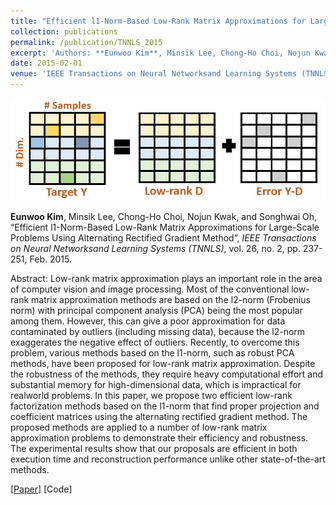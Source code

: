 ```yaml
---
title: "Efficient l1-Norm-Based Low-Rank Matrix Approximations for Large-Scale Problems Using Alternating Rectified Gradient Method"
collection: publications
permalink: /publication/TNNLS_2015
excerpt: 'Authors: **Eunwoo Kim**, Minsik Lee, Chong-Ho Choi, Nojun Kwak, and Songhwai Oh'
date: 2015-02-01
venue: 'IEEE Transactions on Neural Networksand Learning Systems (TNNLS)'
---
```

<img src='/images/tnnls.jpg' width="600">

**Eunwoo Kim**, Minsik Lee, Chong-Ho Choi, Nojun Kwak, and Songhwai Oh, “Efficient l1-Norm-Based Low-Rank Matrix Approximations for  Large-Scale Problems Using Alternating Rectified Gradient Method”, *IEEE Transactions on Neural Networksand Learning Systems (TNNLS)*, vol. 26, no. 2, pp. 237-251, Feb. 2015.

Abstract: Low-rank matrix approximation plays an important role in the area of computer vision and image processing. Most of the conventional low-rank matrix approximation methods are based on the l2-norm (Frobenius norm) with principal component analysis (PCA) being the most popular among them. However, this can give a poor approximation for data contaminated by outliers (including missing data), because the l2-norm exaggerates the negative effect of outliers. Recently, to overcome this problem, various methods based on the l1-norm, such as robust PCA methods, have been proposed for low-rank matrix approximation. Despite the robustness of the methods, they require heavy computational effort and substantial memory for high-dimensional data, which is impractical for realworld problems. In this paper, we propose two efficient low-rank factorization methods based on the l1-norm that find proper projection and coefficient matrices using the alternating rectified gradient method. The proposed methods are applied to a number of low-rank matrix approximation problems to demonstrate their efficiency and robustness. The experimental results show that our proposals are efficient in both execution time and reconstruction performance unlike other state-of-the-art methods.

[[Paper](https://ieeexplore.ieee.org/abstract/document/6784021)] [Code]
